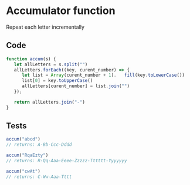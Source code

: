 # Accumulator function
Repeat each letter incrementally

## Code
```js
function accum(s) {
   let allLetters = s.split("")
   allLetters.forEach((key, curent_number) => {
      let list = Array(curent_number + 1).   fill(key.toLowerCase())
      list[0] = key.toUpperCase()
      allLetters[curent_number] = list.join("")
   });

   return allLetters.join("-")
}
```

## Tests
```js
accum("abcd")
// returns: A-Bb-Ccc-Dddd

accum("RqaEzty")
// returns: R-Qq-Aaa-Eeee-Zzzzz-Tttttt-Yyyyyyy

accum("cwAt")
// returns: C-Ww-Aaa-Tttt
```
